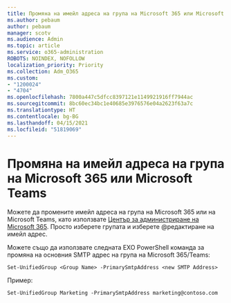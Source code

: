 ```yaml
---
title: Промяна на имейл адреса на група на Microsoft 365 или Microsoft Teams
ms.author: pebaum
author: pebaum
manager: scotv
ms.audience: Admin
ms.topic: article
ms.service: o365-administration
ROBOTS: NOINDEX, NOFOLLOW
localization_priority: Priority
ms.collection: Adm_O365
ms.custom:
- "1200024"
- "4704"
ms.openlocfilehash: 7800a447c5dfcc8397121e1149921916ff7944ac
ms.sourcegitcommit: 8bc60ec34bc1e40685e3976576e04a2623f63a7c
ms.translationtype: HT
ms.contentlocale: bg-BG
ms.lasthandoff: 04/15/2021
ms.locfileid: "51819069"
---
```

# <a name="change-email-address-of-a-microsoft-365-group-or-microsoft-teams"></a>Промяна на имейл адреса на група на Microsoft 365 или Microsoft Teams

Можете да промените имейл адреса на група на Microsoft 365 или на Microsoft Teams, като използвате [Център за администриране на Microsoft 365](https://admin.microsoft.com/). Просто изберете групата и изберете @редактиране на имейл адрес.

Можете също да използвате следната EXO PowerShell команда за промяна на основния SMTP адрес на група на Microsoft 365/Teams:

`Set-UnifiedGroup <Group Name> -PrimarySmtpAddress <new SMTP Address>`

Пример:

`Set-UnifiedGroup Marketing -PrimarySmtpAddress marketing@contoso.com`
